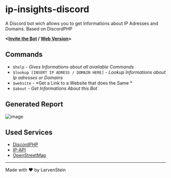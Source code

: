 # ip-insights-discord
A Discord bot wich allows you to get Informations about IP Adresses and Domains. Based on DiscordPHP

**<[Invite the Bot](https://discord.com/api/oauth2/authorize?client_id=992069594900611213&permissions=67584&scope=bot) / [Web Version](https://github.com/LarvenStein/IP-Lookup)>**

## Commands
- `$help` - *Gives Informations about all available Commands*
- `$lookup [INSERT IP ADRESS / DOMAIN HERE]` - *Lookup Informations about Ip adresses or Domains*
- `$website` - *Get a Link to a Website that does the Same *
- `$about` - *Get Informations About this Bot*

## Generated Report
![image](https://user-images.githubusercontent.com/89642388/176907740-6aaea0af-b9c8-4fc6-b64d-91859577a079.png)

## Used Services
- [DiscordPHP](https://github.com/discord-php/DiscordPHP)
- [IP-API](https://ip-api.com/ "IP-API")
- [OpenStreetMap](https://www.openstreetmap.org/ "OpenStreetMap")

------------


Made with &hearts; by LarvenStein
